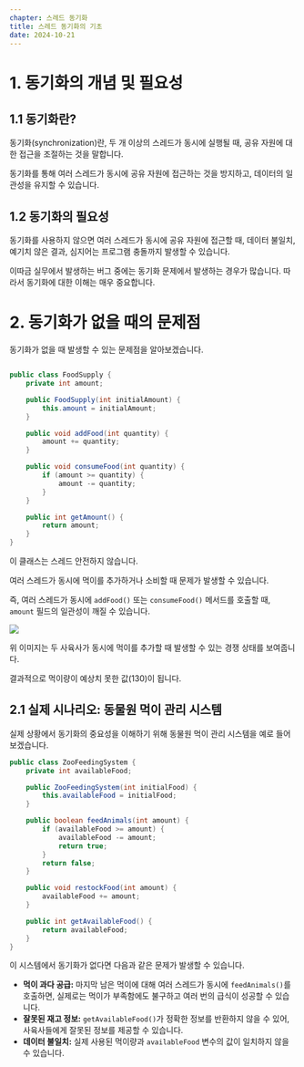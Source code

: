 ```yaml
---
chapter: 스레드 동기화
title: 스레드 동기화의 기초
date: 2024-10-21
---
```


# 1. 동기화의 개념 및 필요성

## 1.1 동기화란?

동기화(synchronization)란, 두 개 이상의 스레드가 동시에 실행될 때, 공유 자원에 대한 접근을 조절하는 것을 말합니다.

동기화를 통해 여러 스레드가 동시에 공유 자원에 접근하는 것을 방지하고, 데이터의 일관성을 유지할 수 있습니다.

## 1.2 동기화의 필요성

동기화를 사용하지 않으면 여러 스레드가 동시에 공유 자원에 접근할 때, 데이터 불일치, 예기치 않은 결과, 심지어는 프로그램 충돌까지 발생할 수 있습니다.

이따금 실무에서 발생하는 버그 중에는 동기화 문제에서 발생하는 경우가 많습니다. 따라서 동기화에 대한 이해는 매우 중요합니다.

# 2. 동기화가 없을 때의 문제점

동기화가 없을 때 발생할 수 있는 문제점을 알아보겠습니다.

```java

public class FoodSupply {
    private int amount;

    public FoodSupply(int initialAmount) {
        this.amount = initialAmount;
    }

    public void addFood(int quantity) {
        amount += quantity;
    }

    public void consumeFood(int quantity) {
        if (amount >= quantity) {
            amount -= quantity;
        }
    }

    public int getAmount() {
        return amount;
    }
}

```

이 클래스는 스레드 안전하지 않습니다.

여러 스레드가 동시에 먹이를 추가하거나 소비할 때 문제가 발생할 수 있습니다.

즉, 여러 스레드가 동시에 `addFood()` 또는 `consumeFood()` 메서드를 호출할 때, `amount` 필드의 일관성이 깨질 수 있습니다.

![](/images/essentials-java/chapter19/chapter19-1.png)

위 이미지는 두 사육사가 동시에 먹이를 추가할 때 발생할 수 있는 경쟁 상태를 보여줍니다.

결과적으로 먹이량이 예상치 못한 값(130)이 됩니다.

## 2.1 실제 시나리오: 동물원 먹이 관리 시스템

실제 상황에서 동기화의 중요성을 이해하기 위해 동물원 먹이 관리 시스템을 예로 들어보겠습니다.

```java
public class ZooFeedingSystem {
    private int availableFood;

    public ZooFeedingSystem(int initialFood) {
        this.availableFood = initialFood;
    }

    public boolean feedAnimals(int amount) {
        if (availableFood >= amount) {
            availableFood -= amount;
            return true;
        }
        return false;
    }

    public void restockFood(int amount) {
        availableFood += amount;
    }

    public int getAvailableFood() {
        return availableFood;
    }
}

```

이 시스템에서 동기화가 없다면 다음과 같은 문제가 발생할 수 있습니다.

- **먹이 과다 공급:** 마지막 남은 먹이에 대해 여러 스레드가 동시에 `feedAnimals()`를 호출하면, 실제로는 먹이가 부족함에도 불구하고 여러 번의 급식이 성공할 수 있습니다.
- **잘못된 재고 정보:** `getAvailableFood()`가 정확한 정보를 반환하지 않을 수 있어, 사육사들에게 잘못된 정보를 제공할 수 있습니다.
- **데이터 불일치:** 실제 사용된 먹이량과 `availableFood` 변수의 값이 일치하지 않을 수 있습니다.

